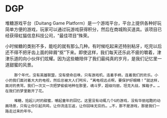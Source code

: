 # DGP
堆糖游戏平台（Duitang Game Platform）是一个游戏平台，平台上提供各种好玩简单方便的游戏，玩家可以通过玩游戏获得积分，然后在商城购买道具。该项目已经获得虹猫信息科技公司，“最佳项目”殊荣。


小时候糖的类别不多，能吃的就有那么几种。有时候吃起来还特别粘牙，吃完以后还不得不把牙齿上面的碎屑“抠”下来。即使这样，我们每天还乐此不疲的嚼着，津津乐道的向小伙伴们炫耀。因为这些糖陪伴了我们最纯真的岁月，是我们记忆里一道甜蜜的风景。

        那个年代，没有英雄联盟，没有使命召唤，只有游戏机，连着手柄，连着我们的欢乐。小小的我们面对着大大的电视，然后总被大人们呵斥，“离电视远点啊，要保护好眼睛！”就这样，面对的责骂，我们一次又一次把梦偷偷地种在那里，魂斗罗，超级玛丽，坦克大战，推箱子… …在我们的梦里散开了花。

        堆糖，拾起儿时的甜蜜，嚼起童年的回忆。这里没有动辄几个G的游戏，没有华丽炫酷的动画场景，只有让你引起共鸣，让你流连忘返，让你回味无穷的… …不，那不是游戏，那是我们一路走过来的年华。


